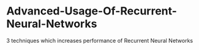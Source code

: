 # Advanced-Usage-Of-Recurrent-Neural-Networks
3 techniques which increases performance of Recurrent Neural Networks
